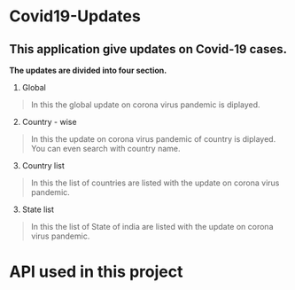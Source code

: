 # Covid19-Updates
## This application give updates on Covid-19 cases.
**The updates are divided into four section.**
1. Global 
> In this the global update on corona virus pandemic is diplayed.
2. Country - wise 
> In this the update on corona virus pandemic of country is diplayed.
You can even search with country name.
3. Country list
> In this the list of countries are listed with the update on corona virus pandemic.
3. State list
> In this the list of State of india are listed with the update on corona virus pandemic.
# API used in this project
